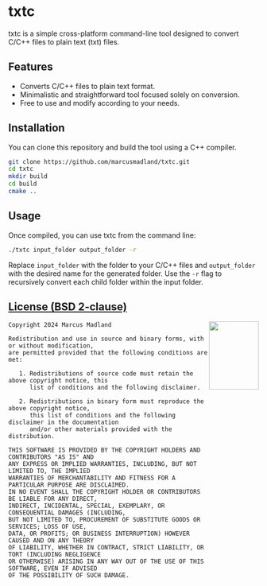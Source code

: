 # txtc

txtc is a simple cross-platform command-line tool designed to convert C/C++ files to plain text (txt) files. 

## Features

- Converts C/C++ files to plain text format.
- Minimalistic and straightforward tool focused solely on conversion.
- Free to use and modify according to your needs.

## Installation

You can clone this repository and build the tool using a C++ compiler.

```bash
git clone https://github.com/marcusmadland/txtc.git
cd txtc
mkdir build
cd build
cmake ..
```

## Usage

Once compiled, you can use txtc from the command line:

```bash
./txtc input_folder output_folder -r 
```

Replace `input_folder` with the folder to your C/C++ files and `output_folder` with the desired name for the generated folder. Use the `-r` flag to recursively convert each child folder within the input folder.

[License (BSD 2-clause)](https://github.com/MarcusMadland/txtc/blob/main/LICENSE)
-----------------------------------------------------------------------

<a href="http://opensource.org/licenses/BSD-2-Clause" target="_blank">
<img align="right" src="https://opensource.org/wp-content/uploads/2022/10/osi-badge-dark.svg" width="100" height="137">
</a>

	Copyright 2024 Marcus Madland
	
	Redistribution and use in source and binary forms, with or without modification,
	are permitted provided that the following conditions are met:
	
	   1. Redistributions of source code must retain the above copyright notice, this
	      list of conditions and the following disclaimer.
	
	   2. Redistributions in binary form must reproduce the above copyright notice,
	      this list of conditions and the following disclaimer in the documentation
	      and/or other materials provided with the distribution.
	
	THIS SOFTWARE IS PROVIDED BY THE COPYRIGHT HOLDERS AND CONTRIBUTORS "AS IS" AND
	ANY EXPRESS OR IMPLIED WARRANTIES, INCLUDING, BUT NOT LIMITED TO, THE IMPLIED
	WARRANTIES OF MERCHANTABILITY AND FITNESS FOR A PARTICULAR PURPOSE ARE DISCLAIMED.
	IN NO EVENT SHALL THE COPYRIGHT HOLDER OR CONTRIBUTORS BE LIABLE FOR ANY DIRECT,
	INDIRECT, INCIDENTAL, SPECIAL, EXEMPLARY, OR CONSEQUENTIAL DAMAGES (INCLUDING,
	BUT NOT LIMITED TO, PROCUREMENT OF SUBSTITUTE GOODS OR SERVICES; LOSS OF USE,
	DATA, OR PROFITS; OR BUSINESS INTERRUPTION) HOWEVER CAUSED AND ON ANY THEORY
	OF LIABILITY, WHETHER IN CONTRACT, STRICT LIABILITY, OR TORT (INCLUDING NEGLIGENCE
	OR OTHERWISE) ARISING IN ANY WAY OUT OF THE USE OF THIS SOFTWARE, EVEN IF ADVISED
	OF THE POSSIBILITY OF SUCH DAMAGE.
